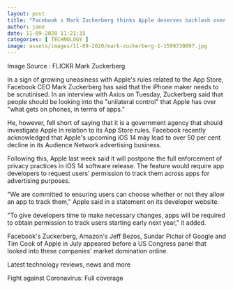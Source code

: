 ```yaml
---
layout: post
title: "Facebook s Mark Zuckerberg thinks Apple deserves backlash over App Store rules"
author: jane 
date: 11-09-2020 11:21:33 
categories: [ TECHNOLOGY ] 
image: assets/images/11-09-2020/mark-zuckerberg-1-1599730097.jpg
---
```

Image Source : FLICKR Mark Zuckerberg

In a sign of growing uneasiness with Apple's rules related to the App Store, Facebook CEO Mark Zuckerberg has said that the iPhone maker needs to be scrutinised. In an interview with Axios on Tuesday, Zuckerberg said that people should be looking into the "unilateral control" that Apple has over "what gets on phones, in terms of apps."

He, however, fell short of saying that it is a government agency that should investigate Apple in relation to its App Store rules. Facebook recently acknowledged that Apple's upcoming iOS 14 may lead to over 50 per cent decline in its Audience Network advertising business.

Following this, Apple last week said it will postpone the full enforcement of privacy practices in iOS 14 software release. The feature would require app developers to request users' permission to track them across apps for advertising purposes.

"We are committed to ensuring users can choose whether or not they allow an app to track them," Apple said in a statement on its developer website.

"To give developers time to make necessary changes, apps will be required to obtain permission to track users starting early next year," it added.

Facebook's Zuckerberg, Amazon's Jeff Bezos, Sundar Pichai of Google and Tim Cook of Apple in July appeared before a US Congress panel that looked into these companies' market domination online.

Latest technology reviews, news and more

Fight against Coronavirus: Full coverage
